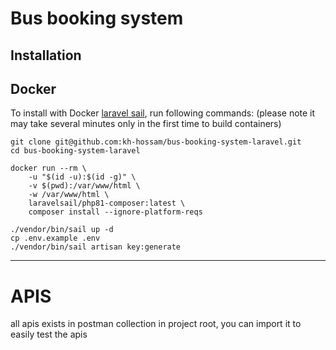 # Bus booking system

## Installation

## Docker

To install with Docker [laravel sail](https://laravel.com/docs/9.x/sail), run following commands:
    (please note it may take several minutes only in the first time to build containers)

```
git clone git@github.com:kh-hossam/bus-booking-system-laravel.git
cd bus-booking-system-laravel

docker run --rm \
    -u "$(id -u):$(id -g)" \
    -v $(pwd):/var/www/html \
    -w /var/www/html \
    laravelsail/php81-composer:latest \
    composer install --ignore-platform-reqs

./vendor/bin/sail up -d
cp .env.example .env
./vendor/bin/sail artisan key:generate

```

----------

# APIS

all apis exists in postman collection in project root, you can import it to easily test the apis 
